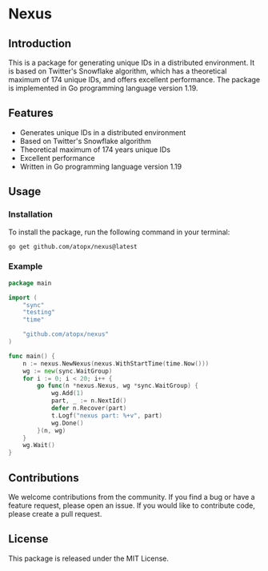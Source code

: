 # Nexus

## Introduction

This is a package for generating unique IDs in a distributed environment. It is based on Twitter's Snowflake algorithm, which has a theoretical maximum of 174 unique IDs, and offers excellent performance. The package is implemented in Go programming language version 1.19.

## Features

- Generates unique IDs in a distributed environment
- Based on Twitter's Snowflake algorithm
- Theoretical maximum of 174 years unique IDs
- Excellent performance
- Written in Go programming language version 1.19

## Usage

### Installation
To install the package, run the following command in your terminal:

```
go get github.com/atopx/nexus@latest
```

### Example

```go
package main

import (
	"sync"
	"testing"
	"time"

	"github.com/atopx/nexus"
)

func main() {
	n := nexus.NewNexus(nexus.WithStartTime(time.Now()))
	wg := new(sync.WaitGroup)
	for i := 0; i < 20; i++ {
		go func(n *nexus.Nexus, wg *sync.WaitGroup) {
            wg.Add(1)
			part, _ := n.NextId()
			defer n.Recover(part)
			t.Logf("nexus part: %+v", part)
			wg.Done()
		}(n, wg)
	}
	wg.Wait()
}
```

## Contributions

We welcome contributions from the community. If you find a bug or have a feature request, please open an issue. If you would like to contribute code, please create a pull request.

## License

This package is released under the MIT License.
